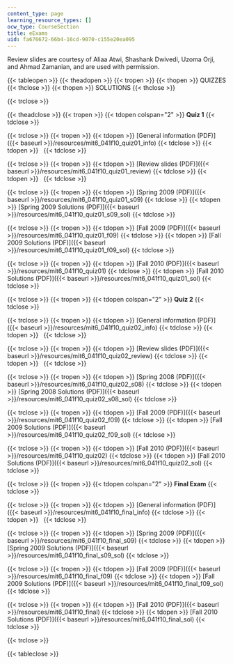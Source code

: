 ```yaml
---
content_type: page
learning_resource_types: []
ocw_type: CourseSection
title: eExams
uid: fa676672-66b4-16cd-9070-c155e20ea095
---
```


Review slides are courtesy of Aliaa Atwi, Shashank Dwivedi, Uzoma Orji, and Ahmad Zamanian, and are used with permission.

{{< tableopen >}}
{{< theadopen >}}
{{< tropen >}}
{{< thopen >}}
QUIZZES
{{< thclose >}}
{{< thopen >}}
SOLUTIONS
{{< thclose >}}

{{< trclose >}}

{{< theadclose >}}
{{< tropen >}}
{{< tdopen colspan="2" >}}
**Quiz 1**
{{< tdclose >}}

{{< trclose >}}
{{< tropen >}}
{{< tdopen >}}
[General information (PDF)]({{< baseurl >}}/resources/mit6_041f10_quiz01_info)
{{< tdclose >}}
{{< tdopen >}}
 
{{< tdclose >}}

{{< trclose >}}
{{< tropen >}}
{{< tdopen >}}
[Review slides (PDF)]({{< baseurl >}}/resources/mit6_041f10_quiz01_review)
{{< tdclose >}}
{{< tdopen >}}
 
{{< tdclose >}}

{{< trclose >}}
{{< tropen >}}
{{< tdopen >}}
[Spring 2009 (PDF)]({{< baseurl >}}/resources/mit6_041f10_quiz01_s09)
{{< tdclose >}}
{{< tdopen >}}
[Spring 2009 Solutions (PDF)]({{< baseurl >}}/resources/mit6_041f10_quiz01_s09_sol)
{{< tdclose >}}

{{< trclose >}}
{{< tropen >}}
{{< tdopen >}}
[Fall 2009 (PDF)]({{< baseurl >}}/resources/mit6_041f10_quiz01_f09)
{{< tdclose >}}
{{< tdopen >}}
[Fall 2009 Solutions (PDF)]({{< baseurl >}}/resources/mit6_041f10_quiz01_f09_sol)
{{< tdclose >}}

{{< trclose >}}
{{< tropen >}}
{{< tdopen >}}
[Fall 2010 (PDF)]({{< baseurl >}}/resources/mit6_041f10_quiz01)
{{< tdclose >}}
{{< tdopen >}}
[Fall 2010 Solutions (PDF)]({{< baseurl >}}/resources/mit6_041f10_quiz01_sol)
{{< tdclose >}}

{{< trclose >}}
{{< tropen >}}
{{< tdopen colspan="2" >}}
**Quiz 2**
{{< tdclose >}}

{{< trclose >}}
{{< tropen >}}
{{< tdopen >}}
[General information (PDF)]({{< baseurl >}}/resources/mit6_041f10_quiz02_info)
{{< tdclose >}}
{{< tdopen >}}
 
{{< tdclose >}}

{{< trclose >}}
{{< tropen >}}
{{< tdopen >}}
[Review slides (PDF)]({{< baseurl >}}/resources/mit6_041f10_quiz02_review)
{{< tdclose >}}
{{< tdopen >}}
 
{{< tdclose >}}

{{< trclose >}}
{{< tropen >}}
{{< tdopen >}}
[Spring 2008 (PDF)]({{< baseurl >}}/resources/mit6_041f10_quiz02_s08)
{{< tdclose >}}
{{< tdopen >}}
[Spring 2008 Solutions (PDF)]({{< baseurl >}}/resources/mit6_041f10_quiz02_s08_sol)
{{< tdclose >}}

{{< trclose >}}
{{< tropen >}}
{{< tdopen >}}
[Fall 2009 (PDF)]({{< baseurl >}}/resources/mit6_041f10_quiz02_f09)
{{< tdclose >}}
{{< tdopen >}}
[Fall 2009 Solutions (PDF)]({{< baseurl >}}/resources/mit6_041f10_quiz02_f09_sol)
{{< tdclose >}}

{{< trclose >}}
{{< tropen >}}
{{< tdopen >}}
[Fall 2010 (PDF)]({{< baseurl >}}/resources/mit6_041f10_quiz02)
{{< tdclose >}}
{{< tdopen >}}
[Fall 2010 Solutions (PDF)]({{< baseurl >}}/resources/mit6_041f10_quiz02_sol)
{{< tdclose >}}

{{< trclose >}}
{{< tropen >}}
{{< tdopen colspan="2" >}}
**Final Exam**
{{< tdclose >}}

{{< trclose >}}
{{< tropen >}}
{{< tdopen >}}
[General information (PDF)]({{< baseurl >}}/resources/mit6_041f10_final_info)
{{< tdclose >}}
{{< tdopen >}}
 
{{< tdclose >}}

{{< trclose >}}
{{< tropen >}}
{{< tdopen >}}
[Spring 2009 (PDF)]({{< baseurl >}}/resources/mit6_041f10_final_s09)
{{< tdclose >}}
{{< tdopen >}}
[Spring 2009 Solutions (PDF)]({{< baseurl >}}/resources/mit6_041f10_final_s09_sol)
{{< tdclose >}}

{{< trclose >}}
{{< tropen >}}
{{< tdopen >}}
[Fall 2009 (PDF)]({{< baseurl >}}/resources/mit6_041f10_final_f09)
{{< tdclose >}}
{{< tdopen >}}
[Fall 2009 Solutions (PDF)]({{< baseurl >}}/resources/mit6_041f10_final_f09_sol)
{{< tdclose >}}

{{< trclose >}}
{{< tropen >}}
{{< tdopen >}}
[Fall 2010 (PDF)]({{< baseurl >}}/resources/mit6_041f10_final)
{{< tdclose >}}
{{< tdopen >}}
[Fall 2010 Solutions (PDF)]({{< baseurl >}}/resources/mit6_041f10_final_sol)
{{< tdclose >}}

{{< trclose >}}

{{< tableclose >}}